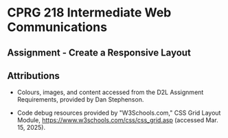 # CPRG 218 Intermediate Web Communications
## Assignment - Create a Responsive Layout

## Attributions

- Colours, images, and content accessed from the D2L Assignment Requirements, provided by Dan Stephenson.

- Code debug resources provided by "W3Schools.com," CSS Grid Layout Module, https://www.w3schools.com/css/css_grid.asp (accessed Mar. 15, 2025).
